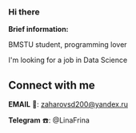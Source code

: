 ### Hi there 

**Brief information:**

BMSTU student, programming lover

I'm looking for a job in Data Science

## Connect with me  
 
**EMAIL** 💬: zaharovsd200@yandex.ru

**Telegram** ☎️: @LinaFrina


<!--
**tutpravitslon/tutpravitslon** is a ✨ _special_ ✨ repository because its `README.md` (this file) appears on your GitHub profile.

Here are some ideas to get you started:

- 🔭 I’m currently working on ...
- 🌱 I’m currently learning ...
- 👯 I’m looking to collaborate on ...
- 🤔 I’m looking for help with ...
- 💬 Ask me about ...
- 📫 How to reach me: ...
- 😄 Pronouns: ...
- ⚡ Fun fact: ...
-->
